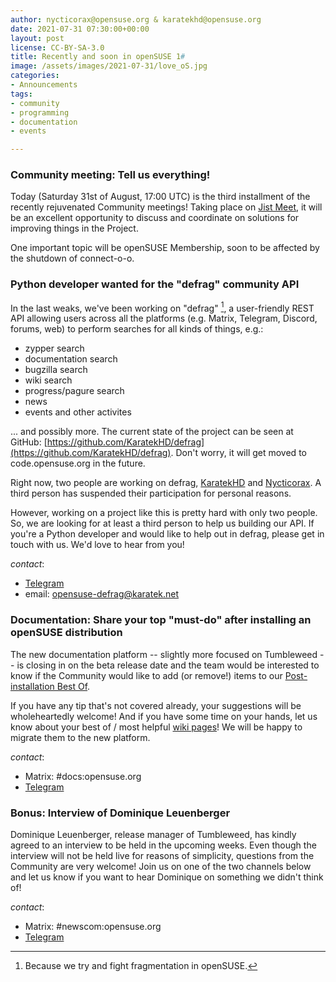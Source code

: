 ```yaml
---
author: nycticorax@opensuse.org & karatekhd@opensuse.org
date: 2021-07-31 07:30:00+00:00
layout: post
license: CC-BY-SA-3.0
title: Recently and soon in openSUSE 1# 
image: /assets/images/2021-07-31/love_oS.jpg
categories:
- Announcements
tags:
- community
- programming
- documentation
- events

---
```


### Community meeting: Tell us everything!
Today (Saturday 31st of August, 17:00 UTC) is the third installment of the recently rejuvenated Community meetings! Taking place on [Jist Meet](https://meet.opensuse.org/meeting), it will be an excellent opportunity to discuss and coordinate on solutions for improving things in the Project.

One important topic will be openSUSE Membership, soon to be affected by the shutdown of connect-o-o.

### Python developer wanted for the "defrag" community API
In the last weaks, we've been working on "defrag" [^1], a user-friendly REST API allowing users across all the platforms (e.g. Matrix, Telegram, Discord, forums, web) to perform searches for all kinds of things, e.g.: 

* zypper search 
* documentation search 
* bugzilla search 
* wiki search 
* progress/pagure search 
* news 
* events and other activites 

... and possibly more. The current state of the project can be seen at GitHub: [https://github.com/KaratekHD/defrag](https://github.com/KaratekHD/defrag). Don't worry, it will get moved to code.opensuse.org in the future. 

Right now, two people are working on defrag, [KaratekHD](https://en.opensuse.org/User:KaratekHD) and [Nycticorax](https://en.opensuse.org/User:Nycticorax). A third person has suspended their participation for personal reasons. 

However, working on a project like this is pretty hard with only two people. So, we are looking for at least a third person to help us building our API. If you're a Python developer and would like to help out in defrag, please get in touch with us. We'd love to hear from you!

_contact_:
- [Telegram](https://t.me/openSUSE_defrag)
- email: [opensuse-defrag@karatek.net](mailto:opensuse-defrag@karatek.net)

[^1]: Because we try and fight fragmentation in openSUSE.

### Documentation: Share your top "must-do" after installing an openSUSE distribution
The new documentation platform -- slightly more focused on Tumbleweed -- is closing in on the beta release date and the team would be interested to know if the Community would like to add (or remove!) items to our [Post-installation Best Of](https://opensuse.github.io/openSUSE-docs-revamped-temp/best_of_post.html).

If you have any tip that's not covered already, your suggestions will be wholeheartedly welcome! And if you have some time on your hands, let us know about your best of / most helpful [wiki pages](https://en.opensuse.org/Main_Page)! We will be happy to migrate them to the new platform.

_contact_:
- Matrix: #docs:opensuse.org
- [Telegram](https://t.me/opensuse_docs)

### Bonus: Interview of Dominique Leuenberger
Dominique Leuenberger, release manager of Tumbleweed, has kindly agreed to an interview to be held in the upcoming weeks. Even though the interview will not be held live for reasons of simplicity, questions from the Community are very welcome! Join us on one of the two channels below and let us know if you want to hear Dominique on something we didn't think of!

_contact_:
- Matrix: #newscom:opensuse.org
- [Telegram](https://t.me/openSUSE_newscom)

